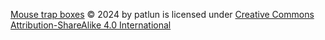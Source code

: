 
[Mouse trap boxes](https://github.com/patlun/mousetrapboxe) © 2024 by patlun is licensed under [Creative Commons Attribution-ShareAlike 4.0 International](https://creativecommons.org/licenses/by-sa/4.0/?ref=chooser-v1)
